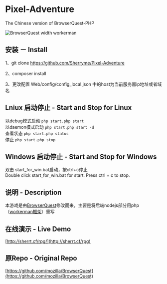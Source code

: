 # Pixel-Adventure
The Chinese version of BrowserQuest-PHP

![BrowserQuest width workerman](https://github.com/walkor/BrowserQuest-PHP/blob/master/Web/img/screenshot.jpg?raw=true)

## 安装 － Install
1、git clone https://github.com/Sherryme/Pixel-Adventure

2、composer install 

3、更改配置 Web/config/config_local.json 中的host为当前服务器ip地址或者域名

## Lniux 启动停止 - Start and Stop for Linux
以debug模式启动 ```php start.php start``` <br>
以daemon模式启动 ```php start.php start -d```  <br>
查看状态 ```php start.php status```   <br>
停止 ```php start.php stop```  <br>

## Windows 启动停止 - Start and Stop for Windows
双击 start_for_win.bat启动，按ctrl+c停止 <br>
Double click start_for_win.bat for start.
Press ctrl + c to stop.

## 说明 - Description
本游戏是由[BrowserQuest](https://github.com/mozilla/BrowserQuest)修改而来，主要是将后端nodejs部分用php（[workerman框架](https://github.com/walkor/workerman)）重写

## 在线演示 - Live Demo
[http://sherrt.cf/rpg/](http://sherrt.cf/rpg)

## 原Repo - Original Repo
[https://github.com/mozilla/BrowserQuest](https://github.com/mozilla/BrowserQuest)
